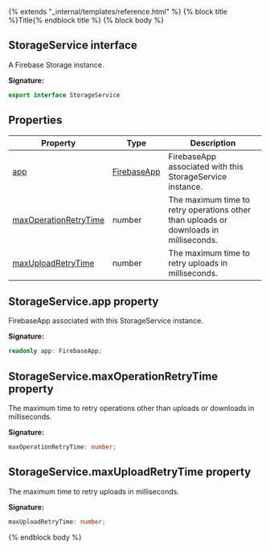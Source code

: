 {% extends "_internal/templates/reference.html" %}
{% block title %}Title{% endblock title %}
{% block body %}

## StorageService interface

A Firebase Storage instance.

<b>Signature:</b>

```typescript
export interface StorageService 
```

## Properties

|  Property | Type | Description |
|  --- | --- | --- |
|  [app](./storage-types.storageservice.md#storageserviceapp_property) | [FirebaseApp](./app-types.firebaseapp.md#firebaseapp_interface) | FirebaseApp associated with this StorageService instance. |
|  [maxOperationRetryTime](./storage-types.storageservice.md#storageservicemaxoperationretrytime_property) | number | The maximum time to retry operations other than uploads or downloads in milliseconds. |
|  [maxUploadRetryTime](./storage-types.storageservice.md#storageservicemaxuploadretrytime_property) | number | The maximum time to retry uploads in milliseconds. |

## StorageService.app property

FirebaseApp associated with this StorageService instance.

<b>Signature:</b>

```typescript
readonly app: FirebaseApp;
```

## StorageService.maxOperationRetryTime property

The maximum time to retry operations other than uploads or downloads in milliseconds.

<b>Signature:</b>

```typescript
maxOperationRetryTime: number;
```

## StorageService.maxUploadRetryTime property

The maximum time to retry uploads in milliseconds.

<b>Signature:</b>

```typescript
maxUploadRetryTime: number;
```
{% endblock body %}
